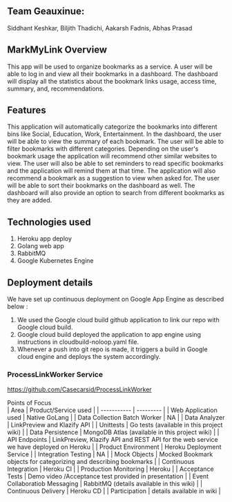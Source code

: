 ## Team Geauxinue:
Siddhant Keshkar, Biljith Thadichi, Aakarsh Fadnis, Abhas Prasad

## MarkMyLink Overview
This app will be used to organize bookmarks as a service. A user will be able to log in and view all their bookmarks in a dashboard. The dashboard will display all the statistics about the bookmark links usage, access time, summary, and, recommendations.

## Features

This application will automatically categorize the bookmarks into different bins like Social, Education, Work, Entertainment.  In the dashboard, the user will be able to view the summary of each bookmark. The user will be able to filter bookmarks with different categories.
Depending on the user's bookmark usage the application will recommend other similar websites to view. The user will also be able to set reminders to read specific bookmarks and the application will remind them at that time. The application will also recommend a bookmark as a suggestion to view when asked for. The user will be able to sort their bookmarks on the dashboard as well. The dashboard will also provide an option to search from different bookmarks as they are added.

## Technologies used

1. Heroku app deploy
2. Golang web app
3. RabbitMQ
4. Google Kubernetes Engine

## Deployment details
We have set up continuous deployment on Google App Engine as described below :
1. We used the Google cloud build github application to link our repo with Google cloud build. 
2. Google cloud build deployed the application to app engine using instructions in cloudbuild-noloop.yaml file. 
3. Whenever a push into git repo is made, it triggers a build in Google cloud engine and deploys the system accordingly. 

### ProcessLinkWorker Service
https://github.com/Casecarsid/ProcessLinkWorker


Points of Focus
<br>
| Area | Product/Service used |
| ----------- | --------- |
| Web Application used | Native GoLang  |
| Data Collection Batch Worker | NA |
| Data Analyzer | LinkPreview and Klazify API |
| Unittests | Go tests (available in this project wiki) |
| Data Persistence | MongoDB Atlas (available in this project wiki) |
| API Endpoints | LinkPreview, Klazify API and REST API for the web service we have deployed on Heroku |
| Product Environment | Heroku Deployment Service |
| Integration Testing | NA |
| Mock Objects | Mocked Bookmark objects for categorizing and describing bookmarks |
| Continuous Integration | Heroku CI |
| Production Monitoring | Heroku |
| Acceptance Tests | Demo video /Acceptance test provided in presentation |
| Event Collaboratiob Messaging | RabbitMQ (details available in this wiki) |
| Continuous Delivery | Heroku CD |
| Participation | details available in wiki |




